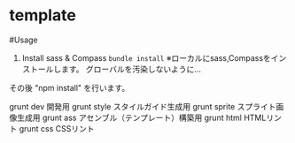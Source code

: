 template
========
#Usage
1. Install sass & Compass
```bundle install```
※ローカルにsass,Compassをインストールします。
 グローバルを汚染しないように...

その後 "npm install" を行います。

grunt dev		開発用
grunt style 	スタイルガイド生成用
grunt sprite 	スプライト画像生成用
grunt ass 		アセンブル（テンプレート）構築用
grunt html 		HTMLリント
grunt css 		CSSリント